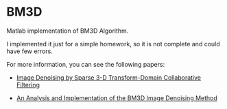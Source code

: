 # BM3D
Matlab implementation of BM3D Algorithm. 

I implemented it just for a simple homework, so it is not complete and could have few errors.

For more information, you can see the following papers:

* [Image Denoising by Sparse 3-D Transform-Domain Collaborative Filtering](https://ieeexplore.ieee.org/stamp/stamp.jsp?arnumber=4271520)

* [An Analysis and Implementation of the BM3D Image Denoising Method](http://www.ipol.im/pub/art/2012/l-bm3d/article.pdf)
